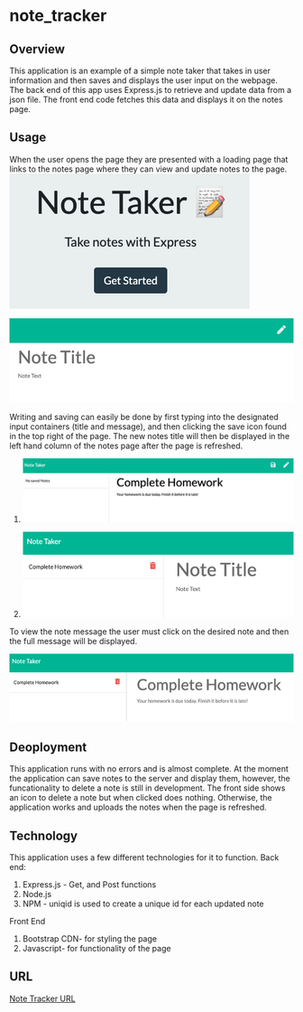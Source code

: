 # note_tracker

## Overview
This application is an example of a simple note taker that takes in user information and then saves and displays the user input on the webpage. The back end of this app uses Express.js to retrieve and update data from a json file. The front end code fetches this data and displays it on the notes page. 

## Usage
When the user opens the page they are presented with a loading page that links to the notes page where they can view and update notes to the page. 
![Display](img/display_page.png)

![Display](img/display_noteT.png)

Writing and saving can easily be done by first typing into the designated input containers (title and message), and then clicking the save icon found in the top right of the page. The new notes title will then be displayed in the left hand column of the notes page after the page is refreshed. 

1. ![Write note](img/write_note.png)

1. ![Note Saved](img/note_saved.png)

To view the note message the user must click on the desired note and then the full message will be displayed.

![Check Note](img/check_note.png)


## Deoployment
This application runs with no errors and is almost complete. At the moment the application can save notes to the server and display them, however, the funcationality to delete a note is still in development. The front side shows an icon to delete a note but when clicked does nothing. Otherwise, the application works and uploads the notes when the page is refreshed. 

## Technology 
This application uses a few different technologies for it to function.
Back end:
1. Express.js - Get, and Post functions
1. Node.js
1. NPM - uniqid is used to create a unique id for each updated note

Front End
1. Bootstrap CDN- for styling the page
1. Javascript- for functionality of the page

## URL

[Note Tracker URL](https://mikeyp957.github.io/note_tracker/.)